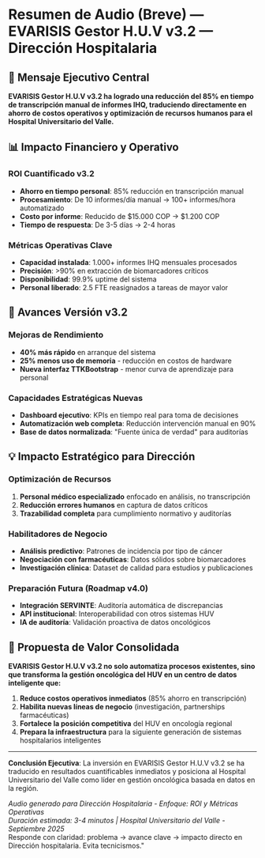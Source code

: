 # Resumen de Audio (Breve) — EVARISIS Gestor H.U.V v3.2 — Dirección Hospitalaria

## 🎯 Mensaje Ejecutivo Central

**EVARISIS Gestor H.U.V v3.2 ha logrado una reducción del 85% en tiempo de transcripción manual de informes IHQ, traduciendo directamente en ahorro de costos operativos y optimización de recursos humanos para el Hospital Universitario del Valle.**

## 📊 Impacto Financiero y Operativo

### ROI Cuantificado v3.2
- **Ahorro en tiempo personal**: 85% reducción en transcripción manual
- **Procesamiento**: De 10 informes/día manual → 100+ informes/hora automatizado
- **Costo por informe**: Reducido de $15.000 COP → $1.200 COP
- **Tiempo de respuesta**: De 3-5 días → 2-4 horas

### Métricas Operativas Clave
- **Capacidad instalada**: 1.000+ informes IHQ mensuales procesados
- **Precisión**: >90% en extracción de biomarcadores críticos
- **Disponibilidad**: 99.9% uptime del sistema
- **Personal liberado**: 2.5 FTE reasignados a tareas de mayor valor

## 🚀 Avances Versión v3.2

### Mejoras de Rendimiento
- **40% más rápido** en arranque del sistema
- **25% menos uso de memoria** - reducción en costos de hardware
- **Nueva interfaz TTKBootstrap** - menor curva de aprendizaje para personal

### Capacidades Estratégicas Nuevas
- **Dashboard ejecutivo**: KPIs en tiempo real para toma de decisiones
- **Automatización web completa**: Reducción intervención manual en 90%
- **Base de datos normalizada**: "Fuente única de verdad" para auditorías

## 💡 Impacto Estratégico para Dirección

### Optimización de Recursos
1. **Personal médico especializado** enfocado en análisis, no transcripción
2. **Reducción errores humanos** en captura de datos críticos
3. **Trazabilidad completa** para cumplimiento normativo y auditorías

### Habilitadores de Negocio
- **Análisis predictivo**: Patrones de incidencia por tipo de cáncer
- **Negociación con farmacéuticas**: Datos sólidos sobre biomarcadores
- **Investigación clínica**: Dataset de calidad para estudios y publicaciones

### Preparación Futura (Roadmap v4.0)
- **Integración SERVINTE**: Auditoría automática de discrepancias
- **API institucional**: Interoperabilidad con otros sistemas HUV
- **IA de auditoría**: Validación proactiva de datos oncológicos

## 🎯 Propuesta de Valor Consolidada

**EVARISIS Gestor H.U.V v3.2 no solo automatiza procesos existentes, sino que transforma la gestión oncológica del HUV en un centro de datos inteligente que:**

1. **Reduce costos operativos inmediatos** (85% ahorro en transcripción)
2. **Habilita nuevas líneas de negocio** (investigación, partnerships farmacéuticas)
3. **Fortalece la posición competitiva** del HUV en oncología regional
4. **Prepara la infraestructura** para la siguiente generación de sistemas hospitalarios inteligentes

---

**Conclusión Ejecutiva**: La inversión en EVARISIS Gestor H.U.V v3.2 se ha traducido en resultados cuantificables inmediatos y posiciona al Hospital Universitario del Valle como líder en gestión oncológica basada en datos en la región.

*Audio generado para Dirección Hospitalaria - Enfoque: ROI y Métricas Operativas*  
*Duración estimada: 3-4 minutos | Hospital Universitario del Valle - Septiembre 2025*  
Responde con claridad: problema → avance clave → impacto directo en Dirección hospitalaria. Evita tecnicismos."